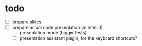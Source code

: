 # todo

* [ ] prepare slides
* [ ] prepare actual code presentation (in IntelliJ)
    * [ ] presentation mode (bigger tests)
    * [ ] presentation assistant plugin, for the keyboard shortcuts?
